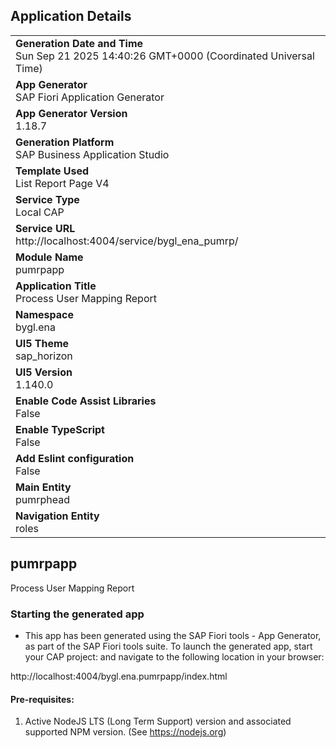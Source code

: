 ## Application Details
|               |
| ------------- |
|**Generation Date and Time**<br>Sun Sep 21 2025 14:40:26 GMT+0000 (Coordinated Universal Time)|
|**App Generator**<br>SAP Fiori Application Generator|
|**App Generator Version**<br>1.18.7|
|**Generation Platform**<br>SAP Business Application Studio|
|**Template Used**<br>List Report Page V4|
|**Service Type**<br>Local CAP|
|**Service URL**<br>http://localhost:4004/service/bygl_ena_pumrp/|
|**Module Name**<br>pumrpapp|
|**Application Title**<br>Process User Mapping Report|
|**Namespace**<br>bygl.ena|
|**UI5 Theme**<br>sap_horizon|
|**UI5 Version**<br>1.140.0|
|**Enable Code Assist Libraries**<br>False|
|**Enable TypeScript**<br>False|
|**Add Eslint configuration**<br>False|
|**Main Entity**<br>pumrphead|
|**Navigation Entity**<br>roles|

## pumrpapp

Process User Mapping Report

### Starting the generated app

-   This app has been generated using the SAP Fiori tools - App Generator, as part of the SAP Fiori tools suite.  To launch the generated app, start your CAP project:  and navigate to the following location in your browser:

http://localhost:4004/bygl.ena.pumrpapp/index.html

#### Pre-requisites:

1. Active NodeJS LTS (Long Term Support) version and associated supported NPM version.  (See https://nodejs.org)


